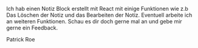 Ich hab einen Notiz Block erstellt mit React mit einige Funktionen wie z.b Das Löschen der Notiz und das Bearbeiten der Notiz.
Eventuell arbeite ich an weiteren Funktionen. Schau es dir doch gerne mal an und gebe mir gerne ein Feedback.

Patrick Roe
